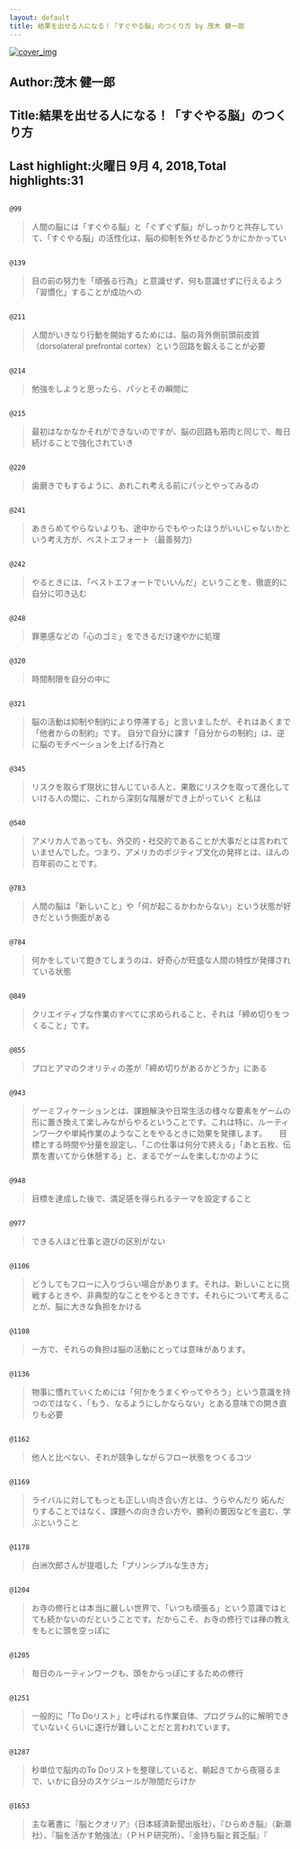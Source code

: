 ```yaml
---
layout: default
title: 結果を出せる人になる！「すぐやる脳」のつくり方 by 茂木 健一郎
---
```


[![cover_img](http://images-jp.amazon.com/images/P/B00WS3920Q.09.MZZZZZZZ.jpg)](https://www.amazon.co.jp/dp/B00WS3920Q)  
## Author:茂木 健一郎  
## Title:結果を出せる人になる！「すぐやる脳」のつくり方  
## Last highlight:火曜日 9月 4, 2018,Total highlights:31  
```
  
@99  
```
> 人間の脳には「すぐやる脳」と「ぐずぐず脳」がしっかりと共存していて、「すぐやる脳」の活性化は、脳の抑制を外せるかどうかにかかってい  
```
  
@139  
```
> 目の前の努力を「頑張る行為」と意識せず、何も意識せずに行えるよう「習慣化」することが成功への  
```
  
@211  
```
> 人間がいきなり行動を開始するためには、脳の背外側前頭前皮質（dorsolateral prefrontal cortex）という回路を鍛えることが必要  
```
  
@214  
```
> 勉強をしようと思ったら、パッとその瞬間に  
```
  
@215  
```
> 最初はなかなかそれができないのですが、脳の回路も筋肉と同じで、毎日続けることで強化されていき  
```
  
@220  
```
> 歯磨きでもするように、あれこれ考える前にパッとやってみるの  
```
  
@241  
```
> あきらめてやらないよりも、途中からでもやったほうがいいじゃないかという考え方が、ベストエフォート（最善努力）  
```
  
@242  
```
> やるときには、「ベストエフォートでいいんだ」ということを、徹底的に自分に叩き込む  
```
  
@248  
```
> 罪悪感などの「心のゴミ」をできるだけ速やかに処理  
```
  
@320  
```
> 時間制限を自分の中に  
```
  
@321  
```
> 脳の活動は抑制や制約により停滞する」と言いましたが、それはあくまで「他者からの制約」です。 自分で自分に課す「自分からの制約」は、逆に脳のモチベーションを上げる行為と  
```
  
@345  
```
> リスクを取らず現状に甘んじている人と、果敢にリスクを取って進化していける人の間に、これから深刻な階層ができ上がっていく と私は  
```
  
@540  
```
> アメリカ人であっても、外交的・社交的であることが大事だとは言われていませんでした。つまり、アメリカのポジティブ文化の発祥とは、ほんの百年前のことです。  
```
  
@783  
```
> 人間の脳は「新しいこと」や「何が起こるかわからない」という状態が好きだという側面がある  
```
  
@784  
```
> 何かをしていて飽きてしまうのは、好奇心が旺盛な人間の特性が発揮されている状態  
```
  
@849  
```
> クリエイティブな作業のすべてに求められること、それは「締め切りをつくること」です。  
```
  
@855  
```
> プロとアマのクオリティの差が「締め切りがあるかどうか」にある  
```
  
@943  
```
> ゲーミフィケーションとは、課題解決や日常生活の様々な要素をゲームの形に置き換えて楽しみながらやるということです。これは特に、ルーティンワークや単純作業のようなことをやるときに効果を発揮します。 　 目標とする時間や分量を設定し、「この仕事は何分で終える」「あと五枚、伝票を書いてから休憩する」と、まるでゲームを楽しむかのように  
```
  
@948  
```
> 目標を達成した後で、満足感を得られるテーマを設定すること  
```
  
@977  
```
> できる人ほど仕事と遊びの区別がない  
```
  
@1106  
```
> どうしてもフローに入りづらい場合があります。それは、新しいことに挑戦するときや、非典型的なことをやるときです。それらについて考えることが、脳に大きな負担をかける  
```
  
@1108  
```
> 一方で、それらの負担は脳の活動にとっては意味があります。  
```
  
@1136  
```
> 物事に慣れていくためには「何かをうまくやってやろう」という意識を持つのではなく、「もう、なるようにしかならない」とある意味での開き直りも必要  
```
  
@1162  
```
> 他人と比べない、それが競争しながらフロー状態をつくるコツ  
```
  
@1169  
```
> ライバルに対してもっとも正しい向き合い方とは、うらやんだり 妬んだりすることではなく、課題への向き合い方や、勝利の要因などを盗む、学ぶということ  
```
  
@1178  
```
> 白洲次郎さんが提唱した「プリンシプルな生き方」  
```
  
@1204  
```
> お寺の修行とは本当に厳しい世界で、「いつも頑張る」という意識ではとても続かないのだということです。だからこそ、お寺の修行では禅の教えをもとに頭を空っぽに  
```
  
@1205  
```
> 毎日のルーティンワークも、頭をからっぽにするための修行  
```
  
@1251  
```
> 一般的に「To Doリスト」と呼ばれる作業自体、プログラム的に解明できていないくらいに遂行が難しいことだと言われています。  
```
  
@1287  
```
> 秒単位で脳内のTo Doリストを整理していると、朝起きてから夜寝るまで、いかに自分のスケジュールが隙間だらけか  
```
  
@1653  
```
> 主な著書に『脳とクオリア』（日本経済新聞出版社）、『ひらめき脳』（新潮社）、『脳を活かす勉強法』（ＰＨＰ研究所）、『金持ち脳と貧乏脳』『  
```